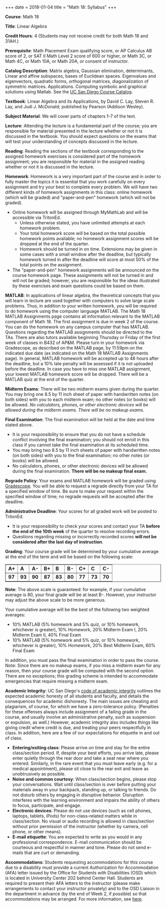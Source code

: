 +++
date = 2018-01-04
title = "Math 18: Syllabus"
+++

**Course**:  Math 18

**Title**:  Linear Algebra

**Credit Hours**:  4  (Students may not receive credit for both Math 18 and 31AH.)

**Prerequisite**:  Math Placement Exam qualifying score, or AP Calculus AB score of 2, or SAT II Math Level 2 score of 600 or higher, or Math 3C, or Math 4C, or Math 10A, or Math 20A, or consent of instructor.

**Catalog Description**:  Matrix algebra, Gaussian elimination, determinants, Linear and affine subspaces, bases of Euclidean spaces. Eigenvalues and eigenvectors, quadratic forms, orthogonal matrices, diagonalization of symmetric matrices. Applications. Computing symbolic and graphical solutions using Matlab. See the [UC San Diego Course Catalog](https://ucsd.edu/catalog/courses/MATH.html).

**Textbook**: Linear Algebra and its Applications, by David C. Lay, Steven R. Lay, and Judi J. McDonald; published by Pearson (Addison Wesley).

**Subject Material**:  We will cover parts of chapters 1-7 of the text.

**Lecture**:  Attending the lecture is a fundamental part of the course; you are responsible for material presented in the lecture whether or not it is discussed in the textbook.  You should expect questions on the exams that will test your understanding of concepts discussed in the lecture.

**Reading**:  Reading the sections of the textbook corresponding to the assigned homework exercises is considered part of the homework assignment; you are responsible for material in the assigned reading whether or not it is discussed in the lecture.

**Homework**:  Homework is a very important part of the course and in order to fully master the topics it is essential that you work carefully on every assignment and try your best to complete every problem. We will have two different kinds of homework assignments in this class: online homework (which will be graded) and "paper-and-pen" homework (which will not be graded). 

  * Online homework will be assigned through MyMathLab and will be accessible via TritonEd.
    * Unless otherwise stated, you have unlimited attempts at each homework problem. 
    * Your total homework score will be based on the total possible homework points available; no homework assignment scores will be dropped at the end of the quarter.
    * Homework should be turned in on time. Extensions may be given in some cases with a small window after the deadline, but typically homework turned in after the deadline will score at most 50% of the total points on the assignment.
  * The "paper-and-pen" homework assignments will be announced on the course homework page. These assignments will not be turned in and will not be graded; however, you are responsible for the ideas illustrated by these exercises and exam questions could be based on them.

**MATLAB**:   In applications of linear algebra, the theoretical concepts that you will learn in lecture are used together 
with computers to solve large scale problems.  Thus, in addition to your written homework, you will be required to do homework 
using the computer language MATLAB. The Math 18 MATLAB Assignments page contains all information relevant to the MATLAB 
component of Math 18. The first assignment is due in week 2 of the course.  You can do the homework on any campus computer 
that has MATLAB.  Questions regarding the MATLAB assignments should be directed to the TAs.  There are also tutors available 
beginning Thursday or Friday of the first week of classes in B432 of AP&M.  Please turn in your homework via Gradescope, 
as described on the MATLAB page, by 11:59pm on the indicated due date (as indicated on the Math 18 MATLAB Assignments page). 
In general, MATLAB homework will be accepted up to 48 hours after the deadline, but a 10% late penalty will be assessed if it 
is not uploaded before the deadline. In case you have to miss one MATLAB assignment, your lowest MATLAB homework score will 
be dropped.  There will be a MATLAB quiz at the end of the quarter.

**Midterm Exams**:  There will be two midterm exams given during the quarter. You may bring one 8.5 by 11 inch sheet of paper 
with handwritten notes (on both sides) with you to each midterm exam; no other notes (or books) will be allowed. 
*No calculators, phones, or other electronic devices will be allowed during the midterm exams. There will be no makeup exams.*

**Final Examination**:  The final examination will be held at the date and time stated above.
  
  * It is your responsibility to ensure that you do not have a schedule conflict involving the final examination; you should not 
enroll in this class if you cannot take the final examination at its scheduled time.
  * You may bring two 8.5 by 11 inch sheets of paper with handwritten notes (on both sides) with you to the final examination; no other notes (or books) will be allowed.
  * No calculators, phones, or other electronic devices will be allowed during the final examination. **There will be no makeup final exam.**

**Regrade Policy**:  Your exams and MATLAB homework will be graded using [Gradescope](https://www.gradescope.com/). 
You will be able to request a regrade directly from your TA for a specified window of time.  Be sure to make your request 
within the specified window of time; no regrade requests will be accepted after the deadline.

**Administrative Deadline**:  Your scores for all graded work will be posted to TritonEd.  
  
  * It is your responsibility to check your scores and contact your TA **before the end of the 10th week** of the quarter to resolve recording errors. 
  * Questions regarding missing or incorrectly recorded scores **will not be considered after the last day of instruction**.

**Grading**: Your course grade will be determined by your cumulative average at the end of the term and will be based on the 
following scale:
<center>
<table border="1" cellspacing="0" cellpadding="0">
<tr>
<td class="tableBody"><b>A+</b></td>
<td class="tableBody"><b>A</b></td>
<td class="tableBody"><b>A-</b></td>
<td class="tableBody"><b>B+</b></td>
<td class="tableBody"><b>B</b></td>
<td class="tableBody"><b>B-</b></td>
<td class="tableBody"><b>C+</b></td>
<td class="tableBody"><b>C</b></td>
<td class="tableBody"><b>C-</b></td>

</tr>
<tr>
<td class="tableBody"><b>97</b></td>
<td class="tableBody"><b>93</b></td>
<td class="tableBody"><b>90</b></td>
<td class="tableBody"><b>87</b></td>
<td class="tableBody"><b>83</b></td>
<td class="tableBody"><b>80</b></td>
<td class="tableBody"><b>77</b></td>
<td class="tableBody"><b>73</b></td>
<td class="tableBody"><b>70</b></td>
</tr>
</table>
</center>

**Note**:  The above scale is guaranteed: for example, if your cumulative average is 80, your final grade will be at least B-. However, your instructor may adjust the above scale to be more generous. 

Your cumulative average will be the best of the following two weighted averages: 

  * 10% MATLAB (5% homework and 5% quiz, or 10% homework, whichever is greater), 10% Homework,  20% Midterm Exam I,  20% Midterm Exam II,  40% Final Exam 
  * 10% MATLAB (5% homework and 5% quiz, or 10% homework, whichever is greater), 10% Homework,  20% Best Midterm Exam,  60% Final Exam 

In addition,  you must pass the final examination in order to pass the course.  Note: Since there are no makeup exams, if you miss a midterm exam for any reason, then your course grade will be computed with the second option. There are no exceptions; this grading scheme is intended to accommodate emergencies that require missing a midterm exam.

**Academic Integrity**:  UC San Diego's [code of academic integrity](https://students.ucsd.edu/academics/academic-integrity/index.html) outlines the expected academic honesty of all students and faculty, and details the consequences for academic dishonesty. The main issues are cheating and plagiarism, of course, for which we have a zero-tolerance policy. (Penalties for these offenses always include assignment of a failing grade in the course, and usually involve an administrative penalty, such as suspension or expulsion, as well.) However, academic integrity also includes things like giving credit where credit is due, and treating your peers respectfully in class. In addition, here are a few of our expectations for etiquette in and out of class.

  * **Entering/exiting class**: Please arrive on time and stay for the entire class/section period. If, despite your best efforts, you arrive late, please enter quietly through the rear door and take a seat near where you entered. Similarly, in the rare event that you must leave early (e.g. for a medical appointment), please sit close to the rear exit and leave as unobtrusively as possible.
  * **Noise and common courtesy**: When class/section begins, please stop your conversations. Wait until class/section is over before putting your materials away in your backpack, standing up, or talking to friends. Do not disturb others by engaging in disruptive behavior. Disruption interferes with the learning environment and impairs the ability of others to focus, participate, and engage. 
  * **Electronic devices**: Please do not use devices (such as cell phones, laptops, tablets, iPods) for non-class-related matters while in class/section. No visual or audio recording is allowed in class/section without prior permission of the instructor (whether by camera, cell phone, or other means). 
  * **E-mail etiquette**: You are expected to write as you would in any professional correspondence. E-mail communication should be courteous and respectful in manner and tone. Please do not send e-mails that are curt or demanding.

**Accommodations**: Students requesting accommodations for this course due to a disability must provide a current Authorization for Accommodation (AFA) letter issued by the Office for Students with Disabilities (OSD) which is located in University Center 202 behind Center Hall. Students are required to present their AFA letters to the instructor (please make arrangements to contact your instructor privately) and to the OSD Liaison in the department in advance (by the end of Week 2, if possible) so that accommodations may be arranged. For more information, see [here](http://disabilities.ucsd.edu/).







